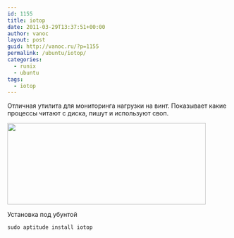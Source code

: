```yaml
---
id: 1155
title: iotop
date: 2011-03-29T13:37:51+00:00
author: vanoc
layout: post
guid: http://vanoc.ru/?p=1155
permalink: /ubuntu/iotop/
categories:
  - runix
  - ubuntu
tags:
  - iotop
---
```

Отличная утилита для мониторинга нагрузки на винт. Показывает какие процессы читают с диска, пишут и используют своп.

<img class="aligncenter size-full wp-image-1156" title="iotop" src="http://vanoc.ru/uploads/2011/03/iotop.png" alt="" width="450" height="185" srcset="http://vanoc.ru/uploads/2011/03/iotop.png 450w, http://vanoc.ru/uploads/2011/03/iotop-300x123.png 300w" sizes="(max-width: 450px) 100vw, 450px" />
  
Установка под убунтой
  
`sudo aptitude install iotop`